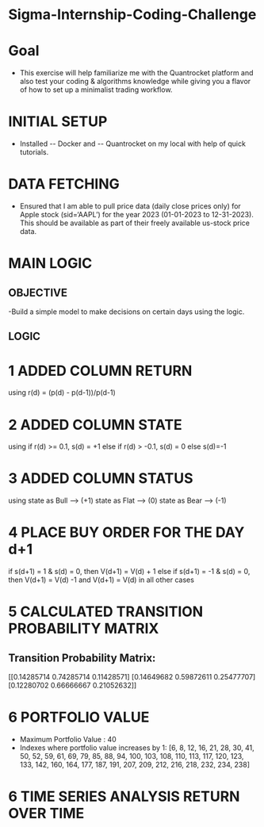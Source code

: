 # Sigma-Internship-Coding-Challenge

# Goal

- This exercise will help familiarize me with the Quantrocket platform and also test your coding &
algorithms knowledge while giving you a flavor of how to set up a minimalist trading workflow.

# INITIAL SETUP 

- Installed -- Docker and -- Quantrocket on my local with help of quick tutorials.


# DATA FETCHING 

- Ensured that I am able to pull price data (daily close prices only) for Apple stock (sid=‘AAPL’) for the year 2023 (01-01-2023 to 12-31-2023). This should be available as part of their freely available
us-stock price data.

# MAIN LOGIC

## OBJECTIVE

-Build a simple model to make decisions on certain days using the logic.

## LOGIC

# 1 ADDED COLUMN RETURN 
using 
r(d) = (p(d) - p(d-1))/p(d-1)

# 2 ADDED COLUMN STATE 
using
if r(d) >= 0.1, s(d) = +1
else if r(d) > -0.1, s(d) = 0
else s(d)=-1

# 3 ADDED COLUMN STATUS
using
state as Bull --> (+1)
state as Flat --> (0)
state as Bear --> (-1)

# 4 PLACE BUY ORDER FOR THE DAY d+1

if s(d+1) = 1 & s(d) = 0, then V(d+1) = V(d) + 1
else if s(d+1) = -1 & s(d) = 0, then V(d+1) = V(d) -1
and V(d+1) = V(d) in all other cases

# 5 CALCULATED TRANSITION PROBABILITY MATRIX

## Transition Probability Matrix:

[[0.14285714 0.74285714 0.11428571]
 [0.14649682 0.59872611 0.25477707]
 [0.12280702 0.66666667 0.21052632]]

 # 6 PORTFOLIO VALUE

 - Maximum Portfolio Value : 40
 - Indexes where portfolio value increases by 1: [6, 8, 12, 16, 21, 28, 30, 41, 50, 52, 59, 61, 69, 79, 85, 88, 94, 100, 103, 108, 110, 113, 117, 120, 123, 133, 142, 160, 164, 177, 187, 191, 207, 209, 212, 216, 218, 232, 234, 238]

# 6 TIME SERIES ANALYSIS RETURN OVER TIME













